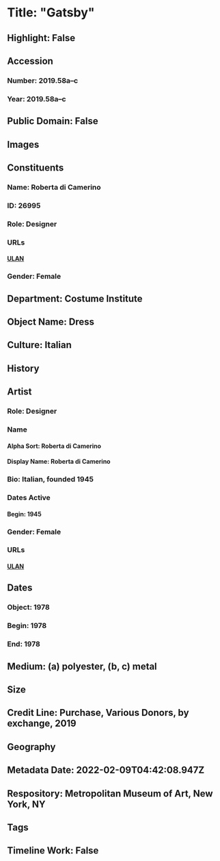 # Title: "Gatsby"
## Highlight: False
## Accession
### Number: 2019.58a–c
### Year: 2019.58a–c
## Public Domain: False
## Images
## Constituents
### Name: Roberta di Camerino
### ID: 26995
### Role: Designer
### URLs
#### [ULAN](http://vocab.getty.edu/page/ulan/500524729)
### Gender: Female
## Department: Costume Institute
## Object Name: Dress
## Culture: Italian
## History
## Artist
### Role: Designer
### Name
#### Alpha Sort: Roberta di Camerino
#### Display Name: Roberta di Camerino
### Bio: Italian, founded 1945
### Dates Active
#### Begin: 1945
### Gender: Female
### URLs
#### [ULAN](http://vocab.getty.edu/page/ulan/500524729)
## Dates
### Object: 1978
### Begin: 1978
### End: 1978
## Medium: (a) polyester, (b, c) metal
## Size
## Credit Line: Purchase, Various Donors, by exchange, 2019
## Geography
## Metadata Date: 2022-02-09T04:42:08.947Z
## Respository: Metropolitan Museum of Art, New York, NY
## Tags
## Timeline Work: False